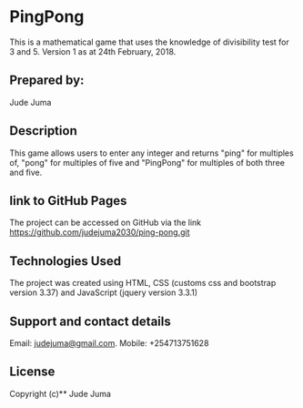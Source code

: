 # PingPong
This is a mathematical game that uses the knowledge of divisibility test for 3 and 5. Version 1 as at 24th February, 2018.
## Prepared by:
Jude Juma
## Description
This game allows users to enter any integer and returns "ping" for multiples of, "pong" for multiples of five and "PingPong" for multiples of both three and five.
## link to GitHub Pages
The project can be accessed on GitHub via the link https://github.com/judejuma2030/ping-pong.git
## Technologies Used
The project was created using HTML, CSS (customs css and bootstrap version 3.37) and JavaScript (jquery version 3.3.1)
## Support and contact details
Email: judejuma@gmail.com.
Mobile: +254713751628
## License
Copyright (c)** Jude Juma
